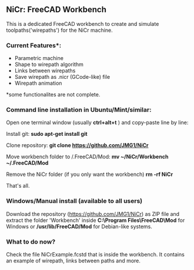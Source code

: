 ## NiCr: FreeCAD Workbench

This is a dedicated FreeCAD workbench to create and simulate toolpaths('wirepaths') for the NiCr machine.


### Current Features*:
  - Parametric machine
  - Shape to wirepath algorithm
  - Links between wirepaths
  - Save wirepath as .nicr (GCode-like) file
  - Wirepath animation

  *some functionalites are not complete.

### Command line installation in Ubuntu/Mint/similar:
  Open one terminal window (usually **ctrl+alt+t** ) and copy-paste line by line:
  
  Install git:
  **sudo apt-get install git**
  
  Clone repository:
  **git clone https://github.com/JMG1/NiCr**
  
  Move workbench folder to /.FreeCAD/Mod:
  **mv ~/NiCr/Workbench ~/.FreeCAD/Mod**
  
  Remove the NiCr folder (if you only want the workbench)
  **rm -rf NiCr**
  
  That's all.


### Windows/Manual install (available to all users)
  Download the repository (https://github.com/JMG1/NiCr) as ZIP file and extract the folder 'Workbench' 
  inside **C:\Program Files\FreeCAD\Mod** for Windows or **/usr/lib/FreeCAD/Mod** for Debian-like systems.

### What to do now?
  Check the file NiCrExample.fcstd that is inside the workbench. It contains an example of wirepath, links between 
  paths and more.
  


